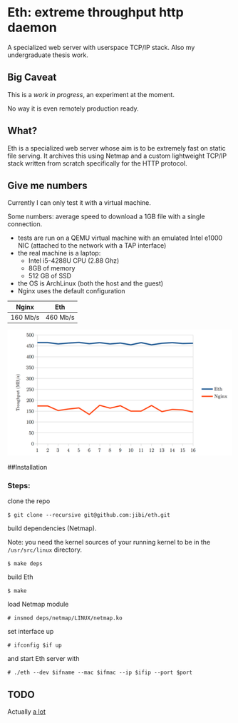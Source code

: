 # Eth: extreme throughput http daemon
A specialized web server with userspace TCP/IP stack.
Also my undergraduate thesis work.

## Big Caveat
This is a *work in progress*, an experiment at the moment.

No way it is even remotely production ready.

## What?
Eth is a specialized web server whose aim is to be extremely fast on static file
serving. It archives this using Netmap and a custom lightweight TCP/IP stack
written from scratch specifically for the HTTP protocol.

## Give me numbers
Currently I can only test it with a virtual machine.

Some numbers: average speed to download a 1GB file with a single connection.

* tests are run on a QEMU virtual machine with an emulated Intel e1000 NIC (attached to the network with a TAP interface)
* the real machine is a laptop:
	* Intel i5-4288U CPU (2.88 Ghz)
	* 8GB of memory
	* 512 GB of SSD
* the OS is ArchLinux (both the host and the guest)
* Nginx uses the default configuration

Nginx | Eth
--- | ---
160 Mb/s | 460 Mb/s

![bench](pics/bench_conn.png)

##Installation

### Steps:
clone the repo
```
$ git clone --recursive git@github.com:jibi/eth.git
```
build dependencies (Netmap).

Note: you need the kernel sources of your running kernel to be in the
`/usr/src/linux` directory.

```
$ make deps
```

build Eth

```
$ make
```

load Netmap module
```
# insmod deps/netmap/LINUX/netmap.ko
```

set interface up

```
# ifconfig $if up
```

and start Eth server with

```
# ./eth --dev $ifname --mac $ifmac --ip $ifip --port $port
```

## TODO
Actually [a lot](todo.md)
